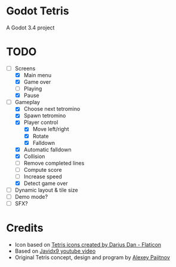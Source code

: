 # Godot Tetris
A Godot 3.4 project

# TODO
- [ ] Screens
  - [X] Main menu
  - [X] Game over
  - [ ] Playing
  - [X] Pause
- [ ] Gameplay
  - [X] Choose next tetromino
  - [X] Spawn tetromino
  - [X] Player control
    - [X] Move left/right
    - [X] Rotate
    - [X] Falldown
  - [X] Automatic falldown
  - [X] Collision
  - [ ] Remove completed lines
  - [ ] Compute score
  - [ ] Increase speed
  - [X] Detect game over
- [ ] Dynamic layout & tile size
- [ ] Demo mode?
- [ ] SFX?

# Credits
- Icon based on [Tetris icons created by Darius Dan - Flaticon](https://www.flaticon.com/free-icons/tetris)
- Based on [Javidx9 youtube video](https://www.youtube.com/watch?v=8OK8_tHeCIA)
- Original Tetris concept, design and program by [Alexey Pajitnov](https://fr.wikipedia.org/wiki/Alekse%C3%AF_Pajitnov)